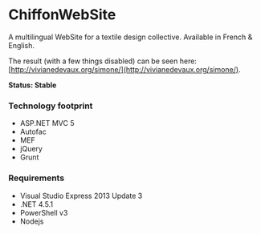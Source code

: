 ChiffonWebSite
==============

A multilingual WebSite for a textile design collective.
Available in French & English.

The result (with a few things disabled) can be seen here:
[http://vivianedevaux.org/simone/](http://vivianedevaux.org/simone/).

**Status: Stable**

### Technology footprint ###

- ASP.NET MVC 5
- Autofac
- MEF
- jQuery
- Grunt

### Requirements ###

- Visual Studio Express 2013 Update 3
- .NET 4.5.1
- PowerShell v3
- Nodejs
